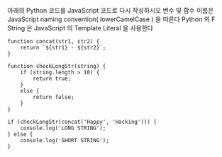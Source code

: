 
아래의 Python 코드를 JavaScript 코드로 다시 작성하시오
	변수 및 함수 이름은 JavaScript naming convention( lowerCamelCase ) 을 따른다
	Python 의 F String 은 JavaScript 의 Template Literal 을 사용한다

```
function concat(str1, str2) {
	return `${str1} - ${str2}`;
}

function checkLongStr(string) {
	if (string.length > 10) {
		return true;
	}
	else {
		return false;
	}
}

if (checkLongStr(concat('Happy', 'Hacking'))) {
	console.log('LONG STRING');
} else {
	console.log('SHORT STRING');
}
```

